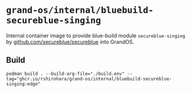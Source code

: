 # `grand-os/internal/bluebuild-secureblue-singing`

Internal container image to provide blue-build module `secureblue-singing` by
[github.com/secureblue/secureblue](https://github.com/secureblue/secureblue)
into GrandOS.

## Build

```shell
podman build . --build-arg-file="./build.env" --tag="ghcr.io/rshirohara/grand-os/internal/bluebuild-secureblue-singing:edge"
```

